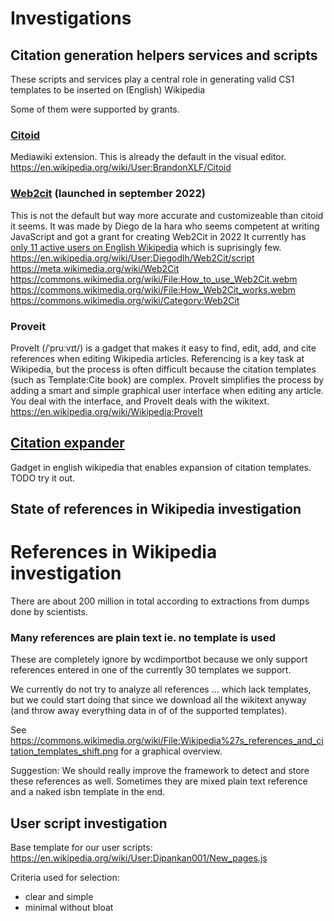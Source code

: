 # Investigations

## Citation generation helpers services and scripts

These scripts and services play a central role in
generating valid CS1 templates to be inserted on (English) Wikipedia

Some of them were supported by grants.

### [Citoid](https://www.wikidata.org/wiki/Q21679984)

Mediawiki extension. This is already the default in the visual editor.
https://en.wikipedia.org/wiki/User:BrandonXLF/Citoid

### [Web2cit](https://www.wikidata.org/wiki/Q115473545) (launched in september 2022)

This is not the default but way more accurate and customizeable than citoid it seems.
It was made by Diego de la hara who seems competent at writing JavaScript and got a grant
for creating Web2Cit in 2022
It currently has
[only 11 active users on English Wikipedia](https://en.wikipedia.org/wiki/Wikipedia:User_scripts/Most_imported_scripts)
which is suprisingly few.
https://en.wikipedia.org/wiki/User:Diegodlh/Web2Cit/script
https://meta.wikimedia.org/wiki/Web2Cit
https://commons.wikimedia.org/wiki/File:How_to_use_Web2Cit.webm
https://commons.wikimedia.org/wiki/File:How_Web2Cit_works.webm
https://commons.wikimedia.org/wiki/Category:Web2Cit

### Proveit

ProveIt (/ˈpruːvɪt/) is a gadget that makes it easy to find, edit, add, and cite
references when editing Wikipedia articles. Referencing is a key task at Wikipedia,
but the process is often difficult because the citation templates (such as
Template:Cite book) are complex. ProveIt simplifies the process by adding a smart
and simple graphical user interface when editing any article. You deal with the interface,
and ProveIt deals with the wikitext.
https://en.wikipedia.org/wiki/Wikipedia:ProveIt

## [Citation expander](https://en.wikipedia.org/wiki/Wikipedia:Citation_expander)
Gadget in english wikipedia that enables expansion of citation templates.
TODO try it out.

## State of references in Wikipedia investigation

# References in Wikipedia investigation

There are about 200 million in total according to extractions from dumps done by scientists.

### Many references are plain text ie. no template is used

These are completely ignore by wcdimportbot because we only support references
entered in one of the currently 30 templates we support.

We currently do not try to analyze all references <ref>...</ref> which lack templates,
but we could start doing that since we download all the wikitext anyway (and throw away
everything data in of of the supported templates).

See https://commons.wikimedia.org/wiki/File:Wikipedia%27s_references_and_citation_templates_shift.png
for a graphical overview.

Suggestion: We should really improve the framework to detect and store these references as well.
Sometimes they are mixed plain text reference and a naked isbn template in the end.

## User script investigation

Base template for our user scripts: https://en.wikipedia.org/wiki/User:Dipankan001/New_pages.js

Criteria used for selection:
* clear and simple
* minimal without bloat
